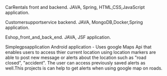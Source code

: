 CarRentals front and backend. JAVA, Spring, HTML,CSS,JavaScript application. 

Customersupportservice backend. JAVA, MongoDB,Docker,Spring application.

Eshop_front_and_back_end. JAVA, JSF application.

Simplegpsapplication Android application -
Uses google Maps Api that enables users to access thier current location using location markers are able to post new message or alerts about the location such as "road closed", "accident". The user can access previously saved alerts as well.This projects is can help to get alerts when using google map on roads.
